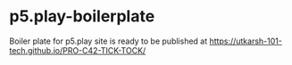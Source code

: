 # p5.play-boilerplate
Boiler plate for p5.play
site is ready to be published at https://utkarsh-101-tech.github.io/PRO-C42-TICK-TOCK/
